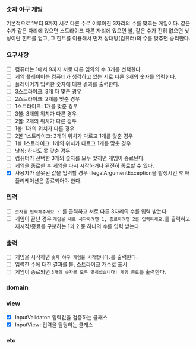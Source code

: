 
### 숫자 야구 게임
기본적으로 1부터 9까지 서로 다른 수로 이루어진 3자리의 수를 맞추는 게임이다.
같은 수가 같은 자리에 있으면 스트라이크 다른 자리에 있으면 볼, 같은 수가 전혀 없으면 낫싱이란 힌트를 얻고, 그 힌트를 이용해서 먼저 상대방(컴퓨터)의 수를 맞추면 승리한다.

### 요구사항

- [ ]  컴퓨터는 1에서 9까지 서로 다른 임의의 수 3개를 선택한다.
- [ ]  게임 플레이어는 컴퓨터가 생각하고 있는 서로 다른 3개의 숫자를 입력한다.
- [ ]  플레이어가 입력한 숫자에 대한 결과를 출력한다.
  - [ ]  3스트라이크: 3개 다 맞춘 경우
  - [ ]  2스트라이크: 2개를 맞춘 경우
  - [ ]  1스트라이크: 1개를 맞춘 경우
  - [ ]  3볼: 3개의 위치가 다른 경우
  - [ ]  2볼: 2개의 위치가 다른 경우
  - [ ]  1볼: 1개의 위치가 다른 경우
  - [ ]  2볼 1스트라이크: 2개의 위치가 다르고 1개를 맞춘 경우
  - [ ]  1볼 1스트라이크: 1개의 위치가 다르고 1개를 맞춘 경우
  - [ ]  낫싱: 하나도 못 맞춘 경우
- [ ]  컴퓨터가 선택한 3개의 숫자를 모두 맞히면 게임이 종료된다.
- [ ]  게임을 종료한 후 게임을 다시 시작하거나 완전히 종료할 수 있다.
- [x]  사용자가 잘못된 값을 입력할 경우 IllegalArgumentException을 발생시킨 후 애플리케이션은 종료되어야 한다.

### 입력

- [ ]  `숫자를 입력해주세요 : `를 출력하고 서로 다른 3자리의 수를 입력 받는다.
- [ ]  게임이 끝난 경우 `게임을 새로 시작하려면 1, 종료하려면 2를 입력하세요.`를 출력하고 재시작/종료를 구분하는 1과 2 중 하나의 수를 입력 받는다.

### 출력

- [ ]  게임을 시작하면 `숫자 야구 게임을 시작합니다.`를 출력한다.
- [ ]  입력한 수에 대한 결과를 볼, 스트라이크 개수로 표시
- [ ]  게임이 종료되면 `3개의 숫자를 모두 맞히셨습니다! 게임 종료`를 출력한다.

### domain

### view

- [x]  InputValidator: 입력값을 검증하는 클래스
- [x]  InputView: 입력을 담당하는 클래스  

### etc
